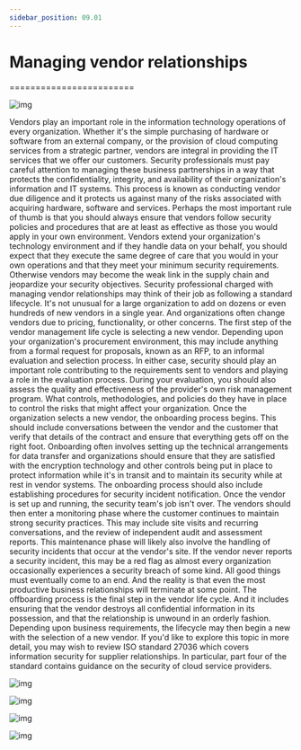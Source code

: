 ```yaml
---
sidebar_position: 09.01
---
```


# Managing vendor relationships
========================

![img](/img/1-9-1-1.png)

Vendors play an important role in the information technology operations of every organization. Whether it's the simple purchasing of hardware or software from an external company, or the provision of cloud computing services from a strategic partner, vendors are integral in providing the IT services that we offer our customers. Security professionals must pay careful attention to managing these business partnerships in a way that protects the confidentiality, integrity, and availability of their organization's information and IT systems. This process is known as conducting vendor due diligence and it protects us against many of the risks associated with acquiring hardware, software and services. Perhaps the most important rule of thumb is that you should always ensure that vendors follow security policies and procedures that are at least as effective as those you would apply in your own environment. Vendors extend your organization's technology environment and if they handle data on your behalf, you should expect that they execute the same degree of care that you would in your own operations and that they meet your minimum security requirements. Otherwise vendors may become the weak link in the supply chain and jeopardize your security objectives. Security professional charged with managing vendor relationships may think of their job as following a standard lifecycle. It's not unusual for a large organization to add on dozens or even hundreds of new vendors in a single year. And organizations often change vendors due to pricing, functionality, or other concerns. The first step of the vendor management life cycle is selecting a new vendor. Depending upon your organization's procurement environment, this may include anything from a formal request for proposals, known as an RFP, to an informal evaluation and selection process. In either case, security should play an important role contributing to the requirements sent to vendors and playing a role in the evaluation process. During your evaluation, you should also assess the quality and effectiveness of the provider's own risk management program. What controls, methodologies, and policies do they have in place to control the risks that might affect your organization. Once the organization selects a new vendor, the onboarding process begins. This should include conversations between the vendor and the customer that verify that details of the contract and ensure that everything gets off on the right foot. Onboarding often involves setting up the technical arrangements for data transfer and organizations should ensure that they are satisfied with the encryption technology and other controls being put in place to protect information while it's in transit and to maintain its security while at rest in vendor systems. The onboarding process should also include establishing procedures for security incident notification. Once the vendor is set up and running, the security team's job isn't over. The vendors should then enter a monitoring phase where the customer continues to maintain strong security practices. This may include site visits and recurring conversations, and the review of independent audit and assessment reports. This maintenance phase will likely also involve the handling of security incidents that occur at the vendor's site. If the vendor never reports a security incident, this may be a red flag as almost every organization occasionally experiences a security breach of some kind. All good things must eventually come to an end. And the reality is that even the most productive business relationships will terminate at some point. The offboarding process is the final step in the vendor life cycle. And it includes ensuring that the vendor destroys all confidential information in its possession, and that the relationship is unwound in an orderly fashion. Depending upon business requirements, the lifecycle may then begin a new with the selection of a new vendor. If you'd like to explore this topic in more detail, you may wish to review ISO standard 27036 which covers information security for supplier relationships. In particular, part four of the standard contains guidance on the security of cloud service providers.

![img](/img/1-9-1-2.png)

![img](/img/1-9-1-3.png)

![img](/img/1-9-1-4.png)

![img](/img/1-9-1-5.png)
